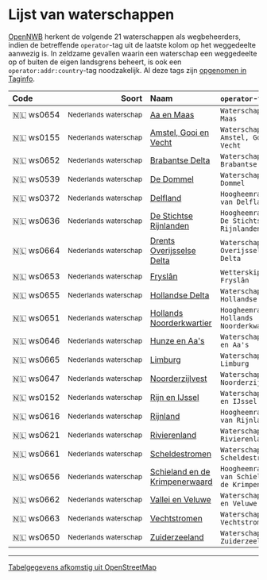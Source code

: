 Lijst van waterschappen
=======================

[OpenNWB](../README.md) herkent de volgende 21 waterschappen als wegbeheerders, indien de betreffende `operator`-tag uit de laatste kolom op het weggedeelte aanwezig is.
In zeldzame gevallen waarin een waterschap een weggedeelte op of buiten de eigen landsgrens beheert, is ook een `operator:addr:country`-tag noodzakelijk.
Al deze tags zijn [opgenomen in Taginfo](https://taginfo.openstreetmap.org/projects/opennwb#tags).

| Code | Soort | Naam | `operator`-tag |
| :--- | ---: | :--- | :--- |
| 🇳🇱 ws0654 | <sub>Nederlands waterschap</sub> | [Aa en Maas](https://www.openstreetmap.org/relation/11932046) | `Waterschap Aa en Maas` |
| 🇳🇱 ws0155 | <sub>Nederlands waterschap</sub> | [Amstel, Gooi en Vecht](https://www.openstreetmap.org/relation/11938319) | `Waterschap Amstel, Gooi en Vecht` |
| 🇳🇱 ws0652 | <sub>Nederlands waterschap</sub> | [Brabantse Delta](https://www.openstreetmap.org/relation/11932376) | `Waterschap Brabantse Delta` |
| 🇳🇱 ws0539 | <sub>Nederlands waterschap</sub> | [De Dommel](https://www.openstreetmap.org/relation/11932295) | `Waterschap De Dommel` |
| 🇳🇱 ws0372 | <sub>Nederlands waterschap</sub> | [Delfland](https://www.openstreetmap.org/relation/11931566) | `Hoogheemraadschap van Delfland` |
| 🇳🇱 ws0636 | <sub>Nederlands waterschap</sub> | [De Stichtse Rijnlanden](https://www.openstreetmap.org/relation/11938270) | `Hoogheemraadschap De Stichtse Rijnlanden` |
| 🇳🇱 ws0664 | <sub>Nederlands waterschap</sub> | [Drents Overijsselse Delta](https://www.openstreetmap.org/relation/11970218) | `Waterschap Drents Overijsselse Delta` |
| 🇳🇱 ws0653 | <sub>Nederlands waterschap</sub> | [Fryslân](https://www.openstreetmap.org/relation/11937050) | `Wetterskip Fryslân` |
| 🇳🇱 ws0655 | <sub>Nederlands waterschap</sub> | [Hollandse Delta](https://www.openstreetmap.org/relation/11931705) | `Waterschap Hollandse Delta` |
| 🇳🇱 ws0651 | <sub>Nederlands waterschap</sub> | [Hollands Noorderkwartier](https://www.openstreetmap.org/relation/11936464) | `Hoogheemraadschap Hollands Noorderkwartier` |
| 🇳🇱 ws0646 | <sub>Nederlands waterschap</sub> | [Hunze en Aa's](https://www.openstreetmap.org/relation/11974174) | `Waterschap Hunze en Aa's` |
| 🇳🇱 ws0665 | <sub>Nederlands waterschap</sub> | [Limburg](https://www.openstreetmap.org/relation/11932175) | `Waterschap Limburg` |
| 🇳🇱 ws0647 | <sub>Nederlands waterschap</sub> | [Noorderzijlvest](https://www.openstreetmap.org/relation/11973621) | `Waterschap Noorderzijlvest` |
| 🇳🇱 ws0152 | <sub>Nederlands waterschap</sub> | [Rijn en IJssel](https://www.openstreetmap.org/relation/11969224) | `Waterschap Rijn en IJssel` |
| 🇳🇱 ws0616 | <sub>Nederlands waterschap</sub> | [Rijnland](https://www.openstreetmap.org/relation/11948219) | `Hoogheemraadschap van Rijnland` |
| 🇳🇱 ws0621 | <sub>Nederlands waterschap</sub> | [Rivierenland](https://www.openstreetmap.org/relation/11932400) | `Waterschap Rivierenland` |
| 🇳🇱 ws0661 | <sub>Nederlands waterschap</sub> | [Scheldestromen](https://www.openstreetmap.org/relation/11932013) | `Waterschap Scheldestromen` |
| 🇳🇱 ws0656 | <sub>Nederlands waterschap</sub> | [Schieland en de Krimpenerwaard](https://www.openstreetmap.org/relation/11932429) | `Hoogheemraadschap van Schieland en de Krimpenerwaard` |
| 🇳🇱 ws0662 | <sub>Nederlands waterschap</sub> | [Vallei en Veluwe](https://www.openstreetmap.org/relation/11968965) | `Waterschap Vallei en Veluwe` |
| 🇳🇱 ws0663 | <sub>Nederlands waterschap</sub> | [Vechtstromen](https://www.openstreetmap.org/relation/11970261) | `Waterschap Vechtstromen` |
| 🇳🇱 ws0650 | <sub>Nederlands waterschap</sub> | [Zuiderzeeland](https://www.openstreetmap.org/relation/11936699) | `Waterschap Zuiderzeeland` |

---

[Tabelgegevens afkomstig uit OpenStreetMap](https://www.openstreetmap.org/copyright/nl)
